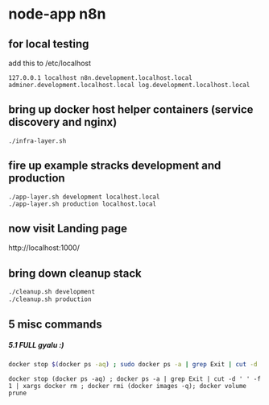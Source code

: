 # node-app n8n

## for local testing 
add this to /etc/localhost

```
127.0.0.1 localhost n8n.development.localhost.local adminer.development.localhost.local log.development.localhost.local 
```

## bring up docker host helper containers (service discovery and nginx)

```
./infra-layer.sh
```

## fire up example stracks development and production

```
./app-layer.sh development localhost.local
./app-layer.sh production localhost.local
```

## now visit Landing page
http://localhost:1000/


## bring down cleanup stack

```bash
./cleanup.sh development
./cleanup.sh production
```

## 5 misc commands
##### 5.1 FULL gyalu :)
```bash
docker stop $(docker ps -aq) ; sudo docker ps -a | grep Exit | cut -d ' ' -f 1 | xargs sudo docker rm ; docker rmi $(docker images -q); docker volume prune
```
```fish
docker stop (docker ps -aq) ; docker ps -a | grep Exit | cut -d ' ' -f 1 | xargs docker rm ; docker rmi (docker images -q); docker volume prune
```